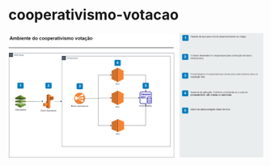 # cooperativismo-votacao

![alt text](arquitetura.png "migração de dados sql server para postgresql")
